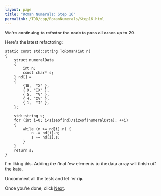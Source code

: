 ```yaml
---
layout: page
title: "Roman Numerals: Step 16"
permalink: /TDD/cpp/RomanNumerals/Step16.html
---
```


We're continuing to refactor the code to pass all cases up to 20. 

Here's the latest refactoring:
```
static const std::string ToRoman(int n)
{
    struct numeralData
    {
        int n;
        const char* s;
    } nd[] =
    {
        {10,  "X" },
        { 9, "IX" },
        { 5,  "V" },
        { 4, "IV" },
        { 1,  "I" },
    };

    std::string s;
    for (int i=0; i<sizeof(nd)/sizeof(numeralData); ++i)
    {
        while (n >= nd[i].n) {
            n -= nd[i].n;
            s += nd[i].s;
        }
    }
    return s;
}
```

I'm liking this.  Adding the final few elements to the data array will finish off the kata.

Uncomment all the tests and let 'er rip.

Once you're done, click [Next](Step17.html).

